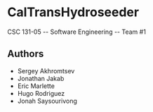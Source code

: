 # CalTransHydroseeder

CSC 131-05 -- Software Engineering -- Team #1

## Authors

* Sergey Akhromtsev
* Jonathan Jakab
* Eric Marlette
* Hugo Rodriguez
* Jonah Saysourivong
